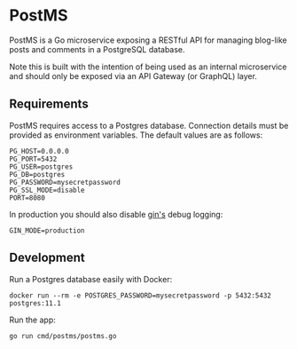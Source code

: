 # PostMS

PostMS is a Go microservice exposing a RESTful API for managing blog-like posts and comments in a PostgreSQL database.

Note this is built with the intention of being used as an internal microservice and should only be exposed via an API Gateway (or GraphQL) layer.

## Requirements

PostMS requires access to a Postgres database. Connection details must be provided as environment variables. The default values are as follows:

```
PG_HOST=0.0.0.0
PG_PORT=5432
PG_USER=postgres
PG_DB=postgres
PG_PASSWORD=mysecretpassword
PG_SSL_MODE=disable
PORT=8080
```

In production you should also disable [gin's](https://github.com/gin-gonic/gin) debug logging:

```
GIN_MODE=production
```

## Development

Run a Postgres database easily with Docker:

```
docker run --rm -e POSTGRES_PASSWORD=mysecretpassword -p 5432:5432 postgres:11.1
```

Run the app:

```
go run cmd/postms/postms.go
```
